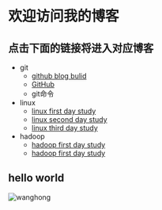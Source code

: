 # 欢迎访问我的博客
## 点击下面的链接将进入对应博客
- git
	- [github blog bulid](https://wanghong1994.github.io/git/blog)
	- [GitHub](https://wanghong1994.github.io/wh)
	- git命令
- linux
	- [linux first day study](https://wanghong1994.github.io/linuxstudy/firstdaystudylinux)
	- [linux second day study](https://wanghong1994.github.io/linuxstudy/secondday)
	- [linux third day study](https://wanghong1994.github.io/linuxstudy/thirddaystudy)
- hadoop
	- [hadoop first day study](https://wanghong1994.github.io/hadoopstudy/hadoop-firstday-study)
	- [hadoop first day study](https://wanghong1994.github.io/hadoopstudy/hadoop-secondday-study)
## hello world
![wanghong](https://upload-images.jianshu.io/upload_images/14466054-45eba05cdfd45232.png?imageMogr2/auto-orient/strip%7CimageView2/2/w/1240)